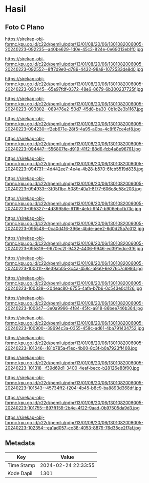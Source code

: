 # Hasil

## Foto C Plano

https://sirekap-obj-formc.kpu.go.id/c22d/pemilu/pdpr/13/01/08/20/06/1301082006005-20240223-092235--a40be629-1d0e-45c3-824e-0e69013eb1f0.jpg

https://sirekap-obj-formc.kpu.go.id/c22d/pemilu/pdpr/13/01/08/20/06/1301082006005-20240223-092552--8ff7d9e0-d789-4432-98a9-1072533de8d0.jpg

https://sirekap-obj-formc.kpu.go.id/c22d/pemilu/pdpr/13/01/08/20/06/1301082006005-20240223-093445--65e97fdf-0372-48e6-8679-6b300237725f.jpg

https://sirekap-obj-formc.kpu.go.id/c22d/pemilu/pdpr/13/01/08/20/06/1301082006005-20240223-093802--089476e2-50d7-45d8-ba30-0b1d2e3b1167.jpg

https://sirekap-obj-formc.kpu.go.id/c22d/pemilu/pdpr/13/01/08/20/06/1301082006005-20240223-094230--f2eb671e-28f5-4a95-a0ba-4c8f67ce4ef8.jpg

https://sirekap-obj-formc.kpu.go.id/c22d/pemilu/pdpr/13/01/08/20/06/1301082006005-20240223-094447--556807fe-d919-41f2-88d6-fcb4a8e96761.jpg

https://sirekap-obj-formc.kpu.go.id/c22d/pemilu/pdpr/13/01/08/20/06/1301082006005-20240223-094731--4d442ee7-4e4a-4b28-b570-6fcb5519d835.jpg

https://sirekap-obj-formc.kpu.go.id/c22d/pemilu/pdpr/13/01/08/20/06/1301082006005-20240223-094933--3f05f1bc-5089-40a1-8f77-606c8e58c203.jpg

https://sirekap-obj-formc.kpu.go.id/c22d/pemilu/pdpr/13/01/08/20/06/1301082006005-20240223-095327--4d39956e-9119-4efd-9f47-b906ebcfb73c.jpg

https://sirekap-obj-formc.kpu.go.id/c22d/pemilu/pdpr/13/01/08/20/06/1301082006005-20240223-095548--0ca0d416-396e-4bde-aee2-6d0d25a7c012.jpg

https://sirekap-obj-formc.kpu.go.id/c22d/pemilu/pdpr/13/01/08/20/06/1301082006005-20240223-095819--9670ec2f-9432-4406-9946-ed391edce3f6.jpg

https://sirekap-obj-formc.kpu.go.id/c22d/pemilu/pdpr/13/01/08/20/06/1301082006005-20240223-100011--8e39ab05-3c4a-458c-a9a0-6e276c7c6993.jpg

https://sirekap-obj-formc.kpu.go.id/c22d/pemilu/pdpr/13/01/08/20/06/1301082006005-20240223-100339--204eac80-6755-4afa-b7b6-0c543e0c1126.jpg

https://sirekap-obj-formc.kpu.go.id/c22d/pemilu/pdpr/13/01/08/20/06/1301082006005-20240223-100647--3e0a9966-4f84-45fc-a818-86bee746b364.jpg

https://sirekap-obj-formc.kpu.go.id/c22d/pemilu/pdpr/13/01/08/20/06/1301082006005-20240223-100900--39694c3a-0355-458c-ad61-4ba791434752.jpg

https://sirekap-obj-formc.kpu.go.id/c22d/pemilu/pdpr/13/01/08/20/06/1301082006005-20240223-101046--181b785a-f1ec-4b00-8c3f-b0a7923ff408.jpg

https://sirekap-obj-formc.kpu.go.id/c22d/pemilu/pdpr/13/01/08/20/06/1301082006005-20240223-101318--f39d69d1-3400-4eaf-becc-b28126e88f00.jpg

https://sirekap-obj-formc.kpu.go.id/c22d/pemilu/pdpr/13/01/08/20/06/1301082006005-20240223-101543--45734ff2-f204-4b45-b8c9-ba8893d368df.jpg

https://sirekap-obj-formc.kpu.go.id/c22d/pemilu/pdpr/13/01/08/20/06/1301082006005-20240223-101755--897ff159-2b4e-4f22-9aad-0b97505da9d3.jpg

https://sirekap-obj-formc.kpu.go.id/c22d/pemilu/pdpr/13/01/08/20/06/1301082006005-20240223-102354--ea1ad057-cc38-4053-8879-76d35ce2f7af.jpg


## Metadata

| Key        | Value               |
| ---------- | ------------------- |
| Time Stamp | 2024-02-24 22:33:55 |
| Kode Dapil | 1301                |



